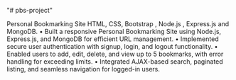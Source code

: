 "# pbs-project" 

Personal Bookmarking Site
HTML, CSS, Bootstrap , Node.js , Express.js and MongoDB.
• Built a responsive Personal Bookmarking Site using Node.js, Express.js, and MongoDB for efficient URL
management.
• Implemented secure user authentication with signup, login, and logout functionality.
• Enabled users to add, edit, delete, and view up to 5 bookmarks, with error handling for exceeding limits.
• Integrated AJAX-based search, paginated listing, and seamless navigation for logged-in users.
